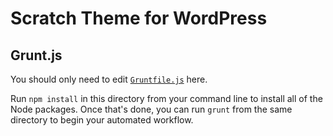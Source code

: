 # Scratch Theme for WordPress

## Grunt.js

You should only need to edit [`Gruntfile.js`](https://github.com/zackphilipps/scratch-theme/blob/master/grunt/Gruntfile.js) here.

Run `npm install` in this directory from your command line to install all of the Node packages. Once that's done, you can run `grunt` from the same directory to begin your automated workflow.